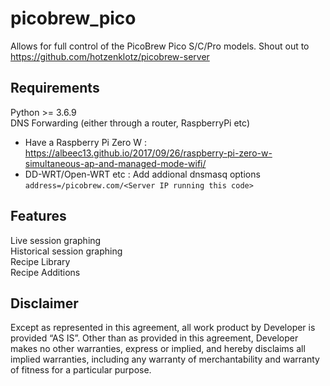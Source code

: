 # picobrew_pico
Allows for full control of the PicoBrew Pico S/C/Pro models.  Shout out to https://github.com/hotzenklotz/picobrew-server

## Requirements
Python >= 3.6.9  
DNS Forwarding (either through a router, RaspberryPi etc)  
  - Have a Raspberry Pi Zero W : https://albeec13.github.io/2017/09/26/raspberry-pi-zero-w-simultaneous-ap-and-managed-mode-wifi/
  - DD-WRT/Open-WRT etc : Add addional dnsmasq options `address=/picobrew.com/<Server IP running this code>`

## Features
Live session graphing  
Historical session graphing  
Recipe Library  
Recipe Additions  

## Disclaimer
Except as represented in this agreement, all work product by Developer is provided ​“AS IS”. Other than as provided in this agreement, Developer makes no other warranties, express or implied, and hereby disclaims all implied warranties, including any warranty of merchantability and warranty of fitness for a particular purpose.
